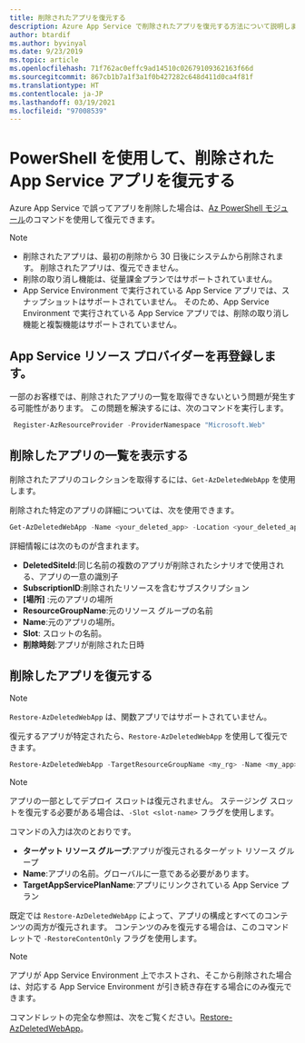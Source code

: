 ```yaml
---
title: 削除されたアプリを復元する
description: Azure App Service で削除されたアプリを復元する方法について説明します。 誤ってアプリを削除した場合の問題を解決します。
author: btardif
ms.author: byvinyal
ms.date: 9/23/2019
ms.topic: article
ms.openlocfilehash: 71f762ac0effc9ad14510c02679109362163f66d
ms.sourcegitcommit: 867cb1b7a1f3a1f0b427282c648d411d0ca4f81f
ms.translationtype: HT
ms.contentlocale: ja-JP
ms.lasthandoff: 03/19/2021
ms.locfileid: "97008539"
---
```

# <a name="restore-deleted-app-service-app-using-powershell"></a>PowerShell を使用して、削除された App Service アプリを復元する

Azure App Service で誤ってアプリを削除した場合は、[Az PowerShell モジュール](/powershell/azure/)のコマンドを使用して復元できます。

> [!NOTE]
> - 削除されたアプリは、最初の削除から 30 日後にシステムから削除されます。 削除されたアプリは、復元できません。
> - 削除の取り消し機能は、従量課金プランではサポートされていません。
> - App Service Environment で実行されている App Service アプリでは、スナップショットはサポートされていません。 そのため、App Service Environment で実行されている App Service アプリでは、削除の取り消し機能と複製機能はサポートされていません。
>

## <a name="re-register-app-service-resource-provider"></a>App Service リソース プロバイダーを再登録します。

一部のお客様では、削除されたアプリの一覧を取得できないという問題が発生する可能性があります。 この問題を解決するには、次のコマンドを実行します。

```powershell
 Register-AzResourceProvider -ProviderNamespace "Microsoft.Web"
```

## <a name="list-deleted-apps"></a>削除したアプリの一覧を表示する

削除されたアプリのコレクションを取得するには、`Get-AzDeletedWebApp` を使用します。

削除された特定のアプリの詳細については、次を使用できます。

```powershell
Get-AzDeletedWebApp -Name <your_deleted_app> -Location <your_deleted_app_location> 
```

詳細情報には次のものが含まれます。

- **DeletedSiteId**:同じ名前の複数のアプリが削除されたシナリオで使用される、アプリの一意の識別子
- **SubscriptionID**:削除されたリソースを含むサブスクリプション
- **[場所]** :元のアプリの場所
- **ResourceGroupName**:元のリソース グループの名前
- **Name**:元のアプリの場所。
- **Slot**: スロットの名前。
- **削除時刻**:アプリが削除された日時  

## <a name="restore-deleted-app"></a>削除したアプリを復元する

>[!NOTE]
> `Restore-AzDeletedWebApp` は、関数アプリではサポートされていません。

復元するアプリが特定されたら、`Restore-AzDeletedWebApp` を使用して復元できます。

```powershell
Restore-AzDeletedWebApp -TargetResourceGroupName <my_rg> -Name <my_app> -TargetAppServicePlanName <my_asp>
```
> [!NOTE]
> アプリの一部としてデプロイ スロットは復元されません。 ステージング スロットを復元する必要がある場合は、`-Slot <slot-name>` フラグを使用します。
>

コマンドの入力は次のとおりです。

- **ターゲット リソース グループ**:アプリが復元されるターゲット リソース グループ
- **Name**:アプリの名前。グローバルに一意である必要があります。
- **TargetAppServicePlanName**:アプリにリンクされている App Service プラン

既定では `Restore-AzDeletedWebApp` によって、アプリの構成とすべてのコンテンツの両方が復元されます。 コンテンツのみを復元する場合は、このコマンドレットで `-RestoreContentOnly` フラグを使用します。

> [!NOTE]
> アプリが App Service Environment 上でホストされ、そこから削除された場合は、対応する App Service Environment が引き続き存在する場合にのみ復元できます。
>

コマンドレットの完全な参照は、次をご覧ください。[Restore-AzDeletedWebApp](/powershell/module/az.websites/restore-azdeletedwebapp)。
